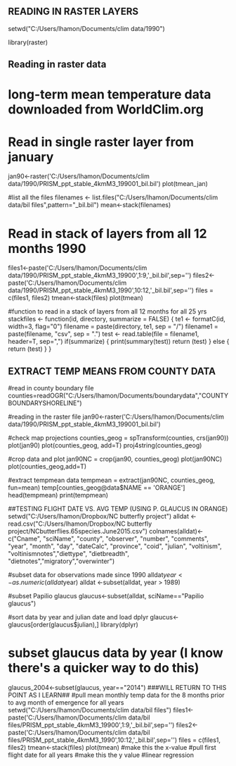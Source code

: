 ## READING IN RASTER LAYERS
setwd("C:/Users/lhamon/Documents/clim data/1990")

library(raster)

## Reading in raster data
# long-term mean temperature data downloaded from WorldClim.org

# Read in single raster layer from january
jan90<-raster('C:/Users/lhamon/Documents/clim data/1990/PRISM_ppt_stable_4kmM3_199001_bil.bil')
plot(tmean_jan)

#list all the files
filenames <- list.files("C:/Users/lhamon/Documents/clim data/bil files",pattern="_bil.bil")
mean<-stack(filenames)

# Read in stack of layers from all 12 months 1990
files1<-paste('C:/Users/lhamon/Documents/clim data/1990/PRISM_ppt_stable_4kmM3_19900',1:9,'_bil.bil',sep='')
files2<-paste('C:/Users/lhamon/Documents/clim data/1990/PRISM_ppt_stable_4kmM3_1990',10:12,'_bil.bil',sep='')
files = c(files1, files2)
tmean<-stack(files)
plot(tmean)

#function to read in a stack of layers from all 12 months for all 25 yrs
stackfiles <- function(id, directory, summarize = FALSE) {
  te1 <- formatC(id, width=3, flag="0")
  filename = paste(directory, te1, sep = "/")
  filename1 = paste(filename, "csv", sep = ".")
  test <- read.table(file = filename1, header=T, sep=",")
  if(summarize) {
    print(summary(test))
    return (test)
  } else {
    return (test)
  }
}




## EXTRACT TEMP MEANS FROM COUNTY DATA
#read in county boundary file
counties=readOGR("C:/Users/lhamon/Documents/boundarydata","COUNTYBOUNDARYSHORELINE")

#reading in the raster file
jan90<-raster('C:/Users/lhamon/Documents/clim data/1990/PRISM_ppt_stable_4kmM3_199001_bil.bil')

#check map projections
counties_geog = spTransform(counties, crs(jan90))
plot(jan90)
plot(counties_geog, add=T)
proj4string(counties_geog)

#crop data and plot
jan90NC = crop(jan90, counties_geog)
plot(jan90NC)
plot(counties_geog,add=T)

#extract tempmean data
tempmean = extract(jan90NC, counties_geog, fun=mean)
temp[counties_geog@data$NAME == 'ORANGE']
head(tempmean)
print(tempmean)



##TESTING FLIGHT DATE VS. AVG TEMP (USING P. GLAUCUS IN ORANGE)
setwd("C:/Users/lhamon/Dropbox/NC butterfly project")
alldat <-read.csv("C:/Users/lhamon/Dropbox/NC butterfly project/NCbutterflies.65species.June2015.csv")
colnames(alldat)<-c("Cname", "sciName", "county", "observer", "number", "comments", "year", "month", "day", "dateCalc", "province", "coid", "julian", "voltinism", "voltinismnotes","diettype", "dietbreadth", "dietnotes","migratory","overwinter")

#subset data for observations made since 1990
alldat$year <-as.numeric(alldat$year) 
alldat <-subset(alldat, year > 1989)

#subset Papilio glaucus
glaucus<-subset(alldat, sciName=="Papilio glaucus")

#sort data by year and julian date and load dplyr
glaucus<-glaucus[order(glaucus$julian),] 
library(dplyr)

# subset glaucus data by year (I know there's a quicker way to do this)
glaucus_2004<-subset(glaucus, year=="2014")
###WILL RETURN TO THIS POINT AS I LEARN##
#pull mean monthly temp data for the 8 months prior to avg month of emergence for all years
setwd("C:/Users/lhamon/Documents/clim data/bil files")
files1<-paste('C:/Users/lhamon/Documents/clim data/bil files/PRISM_ppt_stable_4kmM3_19900',1:9,'_bil.bil',sep='')
files2<-paste('C:/Users/lhamon/Documents/clim data/bil files/PRISM_ppt_stable_4kmM3_1990',10:12,'_bil.bil',sep='')
files = c(files1, files2)
tmean<-stack(files)
plot(tmean)
#make this the x-value
#pull first flight date for all years
#make this the y value
#linear regression
